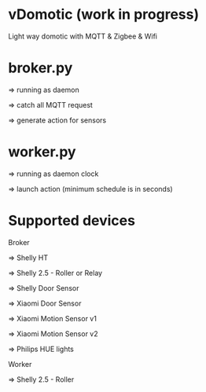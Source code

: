 # vDomotic (work in progress)
Light way domotic with MQTT &amp; Zigbee &amp; Wifi

# broker.py
=> running as daemon

=> catch all MQTT request

=> generate action for sensors


# worker.py

=> running as daemon clock

=> launch action (minimum schedule is in seconds)



# Supported devices 

Broker

=> Shelly HT

=> Shelly 2.5 - Roller or Relay

=> Shelly Door Sensor

=> Xiaomi Door Sensor

=> Xiaomi Motion Sensor v1

=> Xiaomi Motion Sensor v2

=> Philips HUE lights

Worker

=> Shelly 2.5 - Roller

